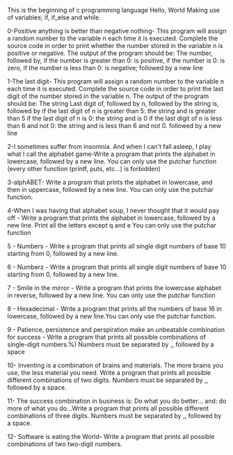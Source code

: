 This is the beginning of c programming language
         Hello, World
Making use of variables; if, if_else and while.

0-Positive anything is better than negative nothing- This program will assign a random number to the variable n each time it is executed. Complete the source code in order to print whether the number stored in the variable n is positive or negative.
The output of the program should be: The number, followed by, if the number is greater than 0: is positive, if the number is 0: is zero, if the number is less than 0: is negative; followed by a new line

1-The last digit- This program will assign a random number to the variable n each time it is executed. Complete the source code in order to print the last digit of the number stored in the variable n.
The output of the program should be:
The string Last digit of, followed by n, followed by the string is, followed by if the last digit of n is greater than 5: the string and is greater than 5 if the last digit of n is 0: the string and is 0 if the last digit of n is less than 6 and not 0: the string and is less than 6 and not 0. followed by a new line

2-I sometimes suffer from insomnia. And when I can't fall asleep, I play what I call the alphabet game-Write a program that prints the alphabet in lowercase, followed by a new line.
You can only use the putchar function (every other function (printf, puts, etc…) is forbidden)

3-alphABET- Write a program that prints the alphabet in lowercase, and then in uppercase, followed by a new line.
        You can only use the putchar function.

4-When I was having that alphabet soup, I never thought that it would pay off - Write a program that prints the alphabet in lowercase, followed by a new line. Print all the letters except q and e You can only use the putchar function

5 - Numbers - Write a program that prints all single digit numbers of base 10 starting from 0, followed by a new line.

6 - Numberz - Write a program that prints all single digit numbers of base 10 starting from 0, followed by a new line.

7 - Smile in the mirror - Write a program that prints the lowercase alphabet in reverse, followed by a new line. You can only use the putchar function

8 - Hexadecimal - Write a program that prints all the numbers of base 16 in lowercase, followed by a new line.You can only use the putchar function.

9 - Patience, persistence and perspiration make an unbeatable combination for success - Write a program that prints all possible combinations of single-digit numbers.%) Numbers must be separated by ,, followed by a space

10- Inventing is a combination of brains and materials. The more brains you use, the less material you need. Write a program that prints all possible different combinations of two digits. Numbers must be separated by ,, followed by a space.

11- The success combination in business is: Do what you do better... and: do more of what you do...Write a program that prints all possible different combinations of three digits. Numbers must be separated by ,, followed by a space.

12- Software is eating the World- Write a program that prints all possible combinations of two two-digit numbers.
